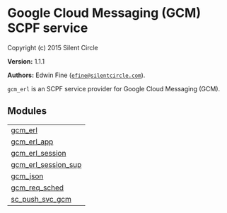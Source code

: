 

# Google Cloud Messaging (GCM) SCPF service #

Copyright (c) 2015 Silent Circle

__Version:__ 1.1.1

__Authors:__ Edwin Fine ([`efine@silentcircle.com`](mailto:efine@silentcircle.com)).

`gcm_erl` is an SCPF service provider for Google Cloud Messaging (GCM).

## Modules ##


<table width="100%" border="0" summary="list of modules">
<tr><td><a href="gcm_erl.md" class="module">gcm_erl</a></td></tr>
<tr><td><a href="gcm_erl_app.md" class="module">gcm_erl_app</a></td></tr>
<tr><td><a href="gcm_erl_session.md" class="module">gcm_erl_session</a></td></tr>
<tr><td><a href="gcm_erl_session_sup.md" class="module">gcm_erl_session_sup</a></td></tr>
<tr><td><a href="gcm_json.md" class="module">gcm_json</a></td></tr>
<tr><td><a href="gcm_req_sched.md" class="module">gcm_req_sched</a></td></tr>
<tr><td><a href="sc_push_svc_gcm.md" class="module">sc_push_svc_gcm</a></td></tr></table>

